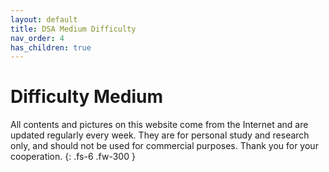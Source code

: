 ```yaml
---
layout: default
title: DSA Medium Difficulty
nav_order: 4
has_children: true
---
```


# Difficulty Medium

All contents and pictures on this website come from the Internet and are updated regularly every week. They are for personal study and research only, and should not be used for commercial purposes. Thank you for your cooperation.
{: .fs-6 .fw-300 }



